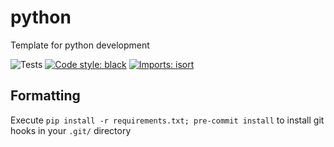 # python

Template for python development

![Tests](https://github.com/paddyroddy/python_template/workflows/Tests/badge.svg)
[![Code style: black](https://img.shields.io/badge/code%20style-black-000000.svg)](https://github.com/ambv/black)
[![Imports: isort](https://img.shields.io/badge/%20imports-isort-%231674b1?style=flat&labelColor=ef8336)](https://pycqa.github.io/isort/)

## Formatting

Execute `pip install -r requirements.txt; pre-commit install` to install git hooks in your `.git/` directory
